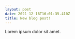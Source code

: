 ```yaml
---
layout: post
date: 2021-12-16T16:01:35.410Z
title: New blog post!
---
```

Lorem ipsum dolor sit amet.
